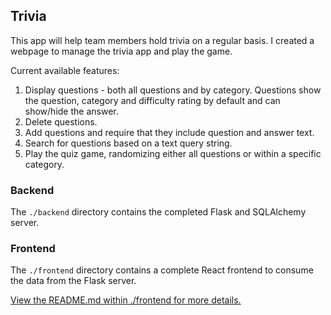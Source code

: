 ## Trivia

This app will help team members hold trivia on a regular basis. I created a webpage to manage the trivia app and play the game. 

Current available features:

1) Display questions - both all questions and by category. Questions show the question, category and difficulty rating by default and can show/hide the answer. 
2) Delete questions.
3) Add questions and require that they include question and answer text.
4) Search for questions based on a text query string.
5) Play the quiz game, randomizing either all questions or within a specific category. 

### Backend

The `./backend` directory contains the completed Flask and SQLAlchemy server. 

### Frontend

The `./frontend` directory contains a complete React frontend to consume the data from the Flask server.

[View the README.md within ./frontend for more details.](./frontend/README.md)